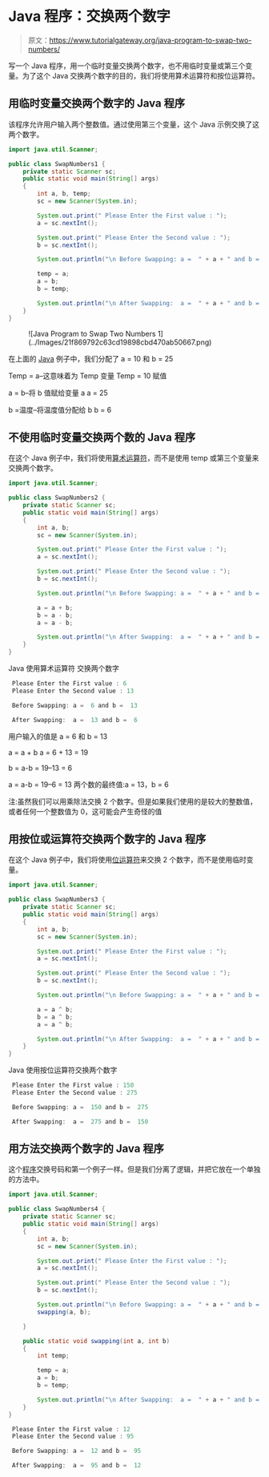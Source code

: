 # Java 程序：交换两个数字

> 原文：<https://www.tutorialgateway.org/java-program-to-swap-two-numbers/>

写一个 Java 程序，用一个临时变量交换两个数字，也不用临时变量或第三个变量。为了这个 Java 交换两个数字的目的，我们将使用算术运算符和按位运算符。

## 用临时变量交换两个数字的 Java 程序

该程序允许用户输入两个整数值。通过使用第三个变量，这个 Java 示例交换了这两个数字。

```java
import java.util.Scanner;

public class SwapNumbers1 {
	private static Scanner sc;
	public static void main(String[] args) 
	{
		int a, b, temp;
		sc = new Scanner(System.in);

		System.out.print(" Please Enter the First value : ");
		a = sc.nextInt();	

		System.out.print(" Please Enter the Second value : ");
		b = sc.nextInt();	

		System.out.println("\n Before Swapping: a =  " + a + " and b =  " + b);

		temp = a;
		a = b;
		b = temp;

		System.out.println("\n After Swapping:  a =  " + a + " and b =  " + b);
	}
}
```

<figure class="wp-block-image">![Java Program to Swap Two Numbers 1](../Images/21f869792c63cd19898cbd470ab50667.png)</figure>

在上面的 [Java](https://www.tutorialgateway.org/java-tutorial/) 例子中，我们分配了 a = 10 和 b = 25

Temp = a–这意味着为 Temp 变量
Temp = 10 赋值

a = b–将 b 值赋给变量 a
a = 25

b =温度–将温度值分配给 b
b = 6

## 不使用临时变量交换两个数的 Java 程序

在这个 Java 例子中，我们将使用[算术运算符](https://www.tutorialgateway.org/java-arithmetic-operators/)，而不是使用 temp 或第三个变量来交换两个数字。

```java
import java.util.Scanner;

public class SwapNumbers2 {
	private static Scanner sc;
	public static void main(String[] args) 
	{
		int a, b;
		sc = new Scanner(System.in);

		System.out.print(" Please Enter the First value : ");
		a = sc.nextInt();	

		System.out.print(" Please Enter the Second value : ");
		b = sc.nextInt();	

		System.out.println("\n Before Swapping: a =  " + a + " and b =  " + b);

		a = a + b;
		b = a - b;
		a = a - b;

		System.out.println("\n After Swapping:  a =  " + a + " and b =  " + b);
	}
}
```

Java 使用算术运算符 交换两个数字

```java
 Please Enter the First value : 6
 Please Enter the Second value : 13

 Before Swapping: a =  6 and b =  13

 After Swapping:  a =  13 and b =  6
```

用户输入的值是 a = 6 和 b = 13

a = a + b
a = 6 + 13 = 19

b = a-b = 19–13 = 6

a = a-b = 19–6 = 13
两个数的最终值:a = 13，b = 6

注:虽然我们可以用乘除法交换 2 个数字。但是如果我们使用的是较大的整数值，或者任何一个整数值为 0，这可能会产生奇怪的值

## 用按位或运算符交换两个数字的 Java 程序

在这个 Java 例子中，我们将使用[位运算符](https://www.tutorialgateway.org/bitwise-operators-in-java/)来交换 2 个数字，而不是使用临时变量。

```java
import java.util.Scanner;

public class SwapNumbers3 {
	private static Scanner sc;
	public static void main(String[] args) 
	{
		int a, b;
		sc = new Scanner(System.in);

		System.out.print(" Please Enter the First value : ");
		a = sc.nextInt();	

		System.out.print(" Please Enter the Second value : ");
		b = sc.nextInt();	

		System.out.println("\n Before Swapping: a =  " + a + " and b =  " + b);

		a = a ^ b;
		b = a ^ b;
		a = a ^ b;

		System.out.println("\n After Swapping:  a =  " + a + " and b =  " + b);
	}
}
```

Java 使用按位运算符交换两个数字

```java
 Please Enter the First value : 150
 Please Enter the Second value : 275

 Before Swapping: a =  150 and b =  275

 After Swapping:  a =  275 and b =  150
```

## 用方法交换两个数字的 Java 程序

这个[程序](https://www.tutorialgateway.org/learn-java-programs/)交换号码和第一个例子一样。但是我们分离了逻辑，并把它放在一个单独的方法中。

```java
import java.util.Scanner;

public class SwapNumbers4 {
	private static Scanner sc;
	public static void main(String[] args) 
	{
		int a, b;
		sc = new Scanner(System.in);

		System.out.print(" Please Enter the First value : ");
		a = sc.nextInt();	

		System.out.print(" Please Enter the Second value : ");
		b = sc.nextInt();	

		System.out.println("\n Before Swapping: a =  " + a + " and b =  " + b);
		swapping(a, b);

	}

	public static void swapping(int a, int b)
	{
		int temp;

		temp = a;
		a = b;
		b = temp;

		System.out.println("\n After Swapping:  a =  " + a + " and b =  " + b);
	}
}
```

```java
 Please Enter the First value : 12
 Please Enter the Second value : 95

 Before Swapping: a =  12 and b =  95

 After Swapping:  a =  95 and b =  12
```